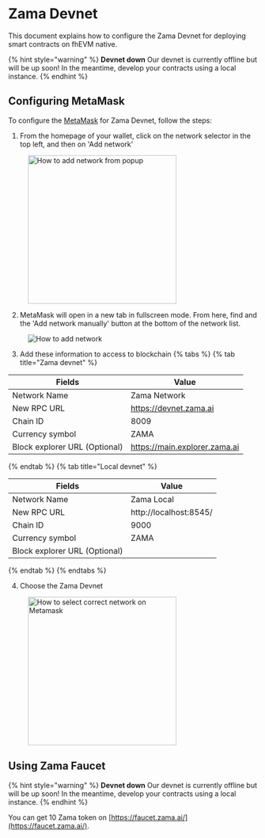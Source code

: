 # Zama Devnet
This document explains how to configure the Zama Devnet for deploying smart contracts on fhEVM native.

{% hint style="warning" %}
**Devnet down** Our devnet is currently offline but will be up soon! In the meantime, develop your contracts using a local instance.
{% endhint %}

## Configuring MetaMask
<!-- markdown-link-check-disable -->

To configure the [MetaMask]((https://support.metamask.io/hc/en-us/articles/360043227612-How-to-add-a-custom-network-RPC)) for Zama Devnet, follow the steps: 

<!-- markdown-link-check-enable -->

1. From the homepage of your wallet, click on the network selector in the top left, and then on 'Add network'

<figure><img src="../../.gitbook/assets/metamask_add_network.gif" alt="How to add network from popup" width="300"><figcaption>
</figcaption></figure>

2. MetaMask will open in a new tab in fullscreen mode. From here, find and the 'Add network manually' button at the bottom of the network list.
<figure><img src="../../.gitbook/assets/metamask_add_network2.webp" alt="How to add network"><figcaption>
</figcaption></figure>
<!-- markdown-link-check-disable -->

3. Add these information to access to blockchain
{% tabs %}
{% tab title="Zama devnet" %}

| Fields                        | Value                         |
| ----------------------------- | ----------------------------- |
| Network Name                  | Zama Network                  |
| New RPC URL                   | https://devnet.zama.ai        |
| Chain ID                      | 8009                          |
| Currency symbol               | ZAMA                          |
| Block explorer URL (Optional) | https://main.explorer.zama.ai |

{% endtab %}
{% tab title="Local devnet" %}

| Fields                        | Value                  |
| ----------------------------- | ---------------------- |
| Network Name                  | Zama Local             |
| New RPC URL                   | http://localhost:8545/ |
| Chain ID                      | 9000                   |
| Currency symbol               | ZAMA                   |
| Block explorer URL (Optional) |                        |

{% endtab %}
{% endtabs %}

<!-- markdown-link-check-enable -->

4. Choose the Zama Devnet
<figure><img src="../../.gitbook/assets/metamask_select_network.png" alt="How to select correct network on Metamask" width="300"><figcaption>
</figcaption></figure>

## Using Zama Faucet

{% hint style="warning" %}
**Devnet down** Our devnet is currently offline but will be up soon! In the meantime, develop your contracts using a local instance.
{% endhint %}

You can get 10 Zama token on [https://faucet.zama.ai/](https://faucet.zama.ai/).
